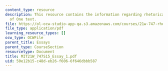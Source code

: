 ```yaml
---
content_type: resource
description: This resource contains the information regarding rhetorical analysis
  of One text.
file: https://ol-ocw-studio-app-qa.s3.amazonaws.com/courses/21w-747-rhetoric-spring-2015/50e12b15c48deb26f6066f646dbbb587_MIT21W_747S15_Essay_1.pdf
file_type: application/pdf
learning_resource_types: []
ocw_type: OCWFile
parent_title: Essays
parent_type: CourseSection
resourcetype: Document
title: MIT21W_747S15_Essay_1.pdf
uid: 50e12b15-c48d-eb26-f606-6f646dbbb587
---
```

